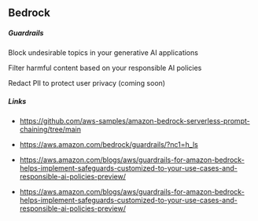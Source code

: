 ##  Bedrock



##### Guardrails

Block undesirable topics in your generative AI applications

Filter harmful content based on your responsible AI policies

Redact PII to protect user privacy (coming soon)



##### Links

- https://github.com/aws-samples/amazon-bedrock-serverless-prompt-chaining/tree/main

- https://aws.amazon.com/bedrock/guardrails/?nc1=h_ls

- https://aws.amazon.com/blogs/aws/guardrails-for-amazon-bedrock-helps-implement-safeguards-customized-to-your-use-cases-and-responsible-ai-policies-preview/

- https://aws.amazon.com/blogs/aws/guardrails-for-amazon-bedrock-helps-implement-safeguards-customized-to-your-use-cases-and-responsible-ai-policies-preview/